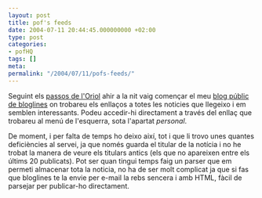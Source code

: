 ```yaml
---
layout: post
title: pof's feeds
date: 2004-07-11 20:44:45.000000000 +02:00
type: post
categories:
- pofHQ
tags: []
meta:
permalink: "/2004/07/11/pofs-feeds/"
---
```

Seguint els [passos de l'Oriol](http://oriol.joor.net/blog3/?itemid=1310) ahir a la nit vaig començar el meu [blog públic de bloglines](http://www.bloglines.com/blog/pof) on trobareu els enllaços a totes les noticies que llegeixo i em semblen interessants. Podeu accedir-hi directament a través del enllaç que trobareu al menú de l'esquerra, sota l'apartat _personal_.

De moment, i per falta de temps ho deixo així, tot i que li trovo unes quantes deficiències al servei, ja que només guarda el titular de la notícia i no he trobat la manera de veure els titulars antics (els que no apareixen entre els últims 20 publicats). Pot ser quan tingui temps faig un parser que em permeti almacenar tota la noticia, no ha de ser molt complicat ja que si fas que bloglines te la envie per e-mail la rebs sencera i amb HTML, fàcil de parsejar per publicar-ho directament.

